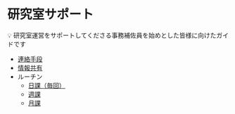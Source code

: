 # 研究室サポート

:bulb: 研究室運営をサポートしてくださる事務補佐員を始めとした皆様に向けたガイドです

* [連絡手段](communication-methods.md)
* [情報共有](information-sharing.md)
* ルーチン
  * [日課（毎回）](daily-routine.md)
  * [週課](weekly-routine.md)
  * [月課](monthly-routine.md)
